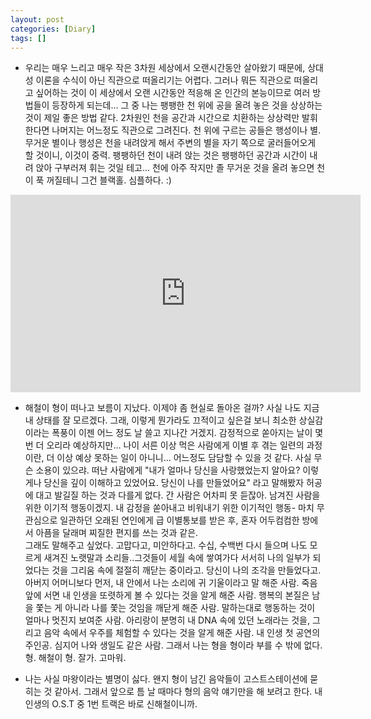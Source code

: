 ```yaml
---
layout: post
categories: [Diary]
tags: []
---
```


+ 우리는 매우 느리고 매우 작은 3차원 세상에서 오랜시간동안 살아왔기 때문에, 상대성 이론을 수식이 아닌 직관으로 떠올리기는 어렵다. 그러나 뭐든 직관으로 떠올리고 싶어하는 것이 이 세상에서 오랜 시간동안 적응해 온 인간의 본능이므로 여러 방법들이 등장하게 되는데... 그 중 나는 팽팽한 천 위에 공을 올려 놓은 것을 상상하는 것이 제일 좋은 방법 같다. 2차원인 천을 공간과 시간으로 치환하는 상상력만 발휘한다면 나머지는 어느정도 직관으로 그려진다. 천 위에 구르는 공들은 행성이나 별. 무거운 별이나 행성은 천을 내려앉게 해서 주변의 별을 자기 쪽으로 굴러들어오게 할 것이니, 이것이 중력. 팽팽하던 천이 내려 앉는 것은 팽팽하던 공간과 시간이 내려 앉아 구부러져 휘는 것일 테고... 천에 아주 작지만 졸 무거운 것을 올려 놓으면 천이 푹 꺼질테니 그건 블랙홀. 심플하다. :)  

<iframe width="560" height="316" src="https://www.youtube.com/embed/YhYljpL-lEc" title="YouTube video player" frameborder="0" allow="accelerometer; autoplay; clipboard-write; encrypted-media; gyroscope; picture-in-picture" allowfullscreen></iframe>

+ 해철이 형이 떠나고 보름이 지났다. 이제야 좀 현실로 돌아온 걸까? 사실 나도 지금 내 상태를 잘 모르겠다. 그래, 이렇게 뭔가라도 끄적이고 싶은걸 보니 최소한 상실감이라는 폭풍이 이젠 어느 정도 날 쓸고 지나간 거겠지. 감정적으로 쏟아지는 날이 몇 번 더 오리라 예상하지만... 나이 서른 이상 먹은 사람에게 이별 후 겪는 일련의 과정이란, 더 이상 예상 못하는 일이 아니니... 어느정도 담담할 수 있을 것 같다. 사실 무슨 소용이 있으랴. 떠난 사람에게 "내가 얼마나 당신을 사랑했었는지 알아요? 이렇게나 당신을 깊이 이해하고 있었어요. 당신이 나를 만들었어요" 라고 말해봤자 허공에 대고 발길질 하는 것과 다를게 없다. 간 사람은 어차피 못 듣잖아. 남겨진 사람을 위한 이기적 행동이겠지. 내 감정을 쏟아내고 비워내기 위한 이기적인 행동- 마치 무관심으로 일관하던 오래된 연인에게 급 이별통보를 받은 후, 혼자 어두컴컴한 방에서 아픔을 달래며 찌질한 편지를 쓰는 것과 같은.  
그래도 말해주고 싶었다. 고맙다고, 미안하다고. 수십, 수백번 다시 들으며 나도 모르게 새겨진 노랫말과 소리들..그것들이 세월 속에 쌓여가다 서서히 나의 일부가 되었다는 것을 그리움 속에 절절히 깨닫는 중이라고. 당신이 나의 조각을 만들었다고.아버지 어머니보다 먼저, 내 안에서 나는 소리에 귀 기울이라고 말 해준 사람. 죽음 앞에 서면 내 인생을 또렷하게 볼 수 있다는 것을 알게 해준 사람. 행복의 본질은 남을 쫓는 게 아니라 나를 쫓는 것임을 깨닫게 해준 사람. 말하는대로 행동하는 것이 얼마나 멋진지 보여준 사람. 아리랑이 분명히 내 DNA 속에 있던 노래라는 것을, 그리고 음악 속에서 우주를 체험할 수 있다는 것을 알게 해준 사람. 내 인생 첫 공연의 주인공. 심지어 나와 생일도 같은 사람. 그래서 나는 형을 형이라 부를 수 밖에 없다. 형. 해철이 형. 잘가. 고마워.  

+ 나는 사실 마왕이라는 별명이 싫다. 왠지 형이 남긴 음악들이 고스트스테이션에 묻히는 것 같아서. 그래서 앞으로 틈 날 때마다 형의 음악 얘기만을 해 보려고 한다. 내 인생의 O.S.T 중 1번 트랙은 바로 신해철이니까.  

